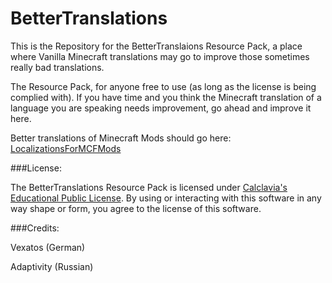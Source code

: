 BetterTranslations
==================

This is the Repository for the BetterTranslaions Resource Pack, a place where Vanilla Minecraft translations may go to improve those sometimes really bad translations.

The Resource Pack, for anyone free to use (as long as the license is being complied with). If you have time and you think the Minecraft translation of a language you are speaking needs improvement, go ahead and improve it here.

Better translations of Minecraft Mods should go here: [LocalizationsForMCFMods](https://github.com/Adaptivity/LocalizationsForMCFMods)

###License:

The BetterTranslations Resource Pack is licensed under [Calclavia's Educational Public License](https://github.com/Vexatos/BetterTranslations/blob/master/LICENSE.md). By using or interacting with this software in any way shape or form, you agree to the license of this software.

###Credits:

Vexatos (German)

Adaptivity (Russian)